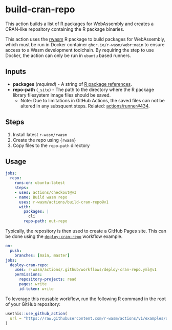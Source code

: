 # build-cran-repo

This action builds a list of R packages for WebAssembly and creates a CRAN-like repository containing the R package binaries.

This action uses the [rwasm](https://r-wasm.github.io/rwasm/) R package to build packages for WebAssembly, which must be run in Docker container `ghcr.io/r-wasm/webr:main` to ensure access to a Wasm development toolchain. By requiring the step to use Docker, the action can only be run in `ubuntu` based runners.

## Inputs

* **packages** (*required*) - A string of [R package references](https://r-lib.github.io/pkgdepends/reference/pkg_refs.html).
* **repo-path** (`_site`) - The path to the directory where the R package library filesystem image files should be saved.
  * Note: Due to limitations in GitHub Actions, the saved files can not be altered in any subsquent steps. Related: [actions/runner#434](https://github.com/actions/runner/issues/434).

## Steps

1. Install latest `r-wasm/rwasm`
2. Create the repo using `{rwasm}`
3. Copy files to the `repo-path` directory

## Usage

```yaml
jobs:
  repo:
    runs-on: ubuntu-latest
    steps:
    - uses: actions/checkout@v3
    - name: Build wasm repo
      uses: r-wasm/actions/build-cran-repo@v1
      with:
        packages: |
          cli
        repo-path: out-repo
```

Typically, the repository is then used to create a GitHub Pages site. This can be done using the [`deploy-cran-repo`](../examples/deploy-cran-repo.yml) workflow example.

```yaml
on:
  push:
    branches: [main, master]
jobs:
  deploy-cran-repo:
    uses: r-wasm/actions/.github/workflows/deploy-cran-repo.yml@v1
    permissions:
      repository-projects: read
      pages: write
      id-token: write
```

To leverage this reusable workflow, run the following R command in the root of your GitHub repository:

```R
usethis::use_github_action(
  url = "https://raw.githubusercontent.com/r-wasm/actions/v1/examples/deploy-cran-repo.yml"
)
```
